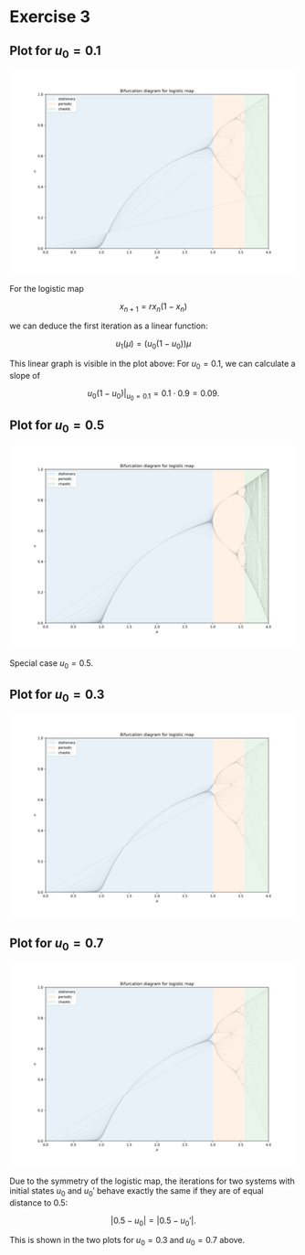 # Exercise 3

## Plot for $u_0 = 0.1$

![](sheet02_mu0.1.png)

For the logistic map

$$
x_{n+1} = r x_n (1-x_n)
$$

we can deduce the first iteration as a linear function:

$$
u_1(\mu) = (u_0 (1-u_0)) \mu
$$

This linear graph is visible in the plot above: For $u_0 = 0.1$, we can calculate
a slope of

$$
\left. u_0 (1-u_0) \right|_{u_0=0.1} = 0.1 \cdot 0.9 = 0.09.
$$

## Plot for $u_0 = 0.5$

![](sheet02_mu0.5.png)

Special case $u_0 = 0.5$.

## Plot for $u_0 = 0.3$

![](sheet02_mu0.3.png)

## Plot for $u_0 = 0.7$

![](sheet02_mu0.7.png)

Due to the symmetry of the logistic map, the iterations for two systems with
initial states $u_0$ and $u_0'$ behave exactly the same if they are of equal
distance to $0.5$:

$$
|0.5 - u_0| = |0.5 - u_0'|.
$$

This is shown in the two plots for $u_0 = 0.3$ and $u_0 = 0.7$ above.
